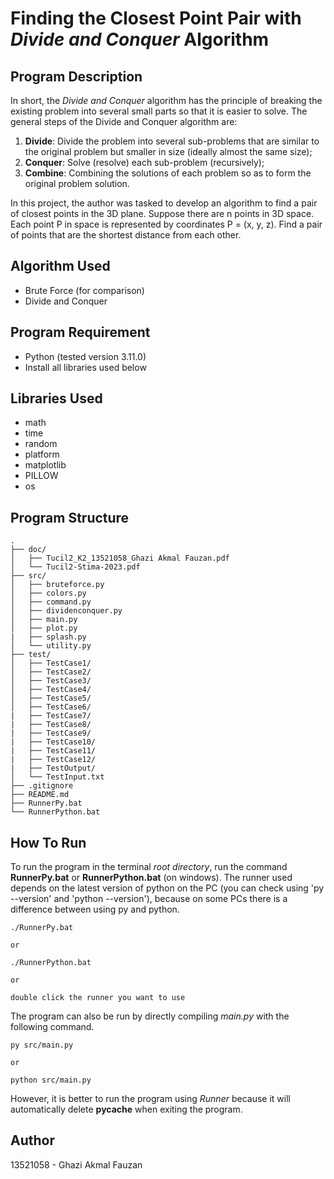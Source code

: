 # Finding the Closest Point Pair with _Divide and Conquer_ Algorithm

## Program Description
In short, the _Divide and Conquer_ algorithm has the principle of breaking the existing problem into several small parts so that it is easier to solve. The general steps of the Divide and Conquer algorithm are:

1. __Divide__: Divide the problem into several sub-problems that are similar to the original problem but smaller in size (ideally almost the same size);
2. __Conquer__: Solve (resolve) each sub-problem (recursively);
3. __Combine__: Combining the solutions of each problem so as to form the original problem solution.

In this project, the author was tasked to develop an algorithm to find a pair of closest points in the 3D plane. Suppose there are n points in 3D space. Each point P in space is represented by coordinates P = (x, y, z). Find a pair of points that are the shortest distance from each other.

## Algorithm Used
- Brute Force (for comparison)
- Divide and Conquer

## Program Requirement
- Python (tested version 3.11.0)
- Install all libraries used below

## Libraries Used
- math
- time
- random
- platform
- matplotlib
- PILLOW
- os

## Program Structure
```
.
├── doc/
│   ├── Tucil2_K2_13521058_Ghazi Akmal Fauzan.pdf
│   └── Tucil2-Stima-2023.pdf
├── src/
│   ├── bruteforce.py
│   ├── colors.py
│   ├── command.py
│   ├── dividenconquer.py
│   ├── main.py
│   ├── plot.py
|   ├── splash.py
│   └── utility.py
├── test/
│   ├── TestCase1/
│   ├── TestCase2/
│   ├── TestCase3/
│   ├── TestCase4/
│   ├── TestCase5/
│   ├── TestCase6/
|   ├── TestCase7/
|   ├── TestCase8/
|   ├── TestCase9/
|   ├── TestCase10/
|   ├── TestCase11/
|   ├── TestCase12/
|   ├── TestOutput/
│   └── TestInput.txt
├── .gitignore
├── README.md
├── RunnerPy.bat
└── RunnerPython.bat
```

## How To Run
To run the program in the terminal _root directory_, run the command __RunnerPy.bat__ or __RunnerPython.bat__ (on windows). The runner used depends on the latest version of python on the PC (you can check using 'py --version' and 'python --version'), because on some PCs there is a difference between using py and python.
```
./RunnerPy.bat

or

./RunnerPython.bat

or

double click the runner you want to use
```
The program can also be run by directly compiling _main.py_ with the following command.
```
py src/main.py

or

python src/main.py
```
However, it is better to run the program using _Runner_ because it will automatically delete __pycache__ when exiting the program.

## Author
13521058 - Ghazi Akmal Fauzan